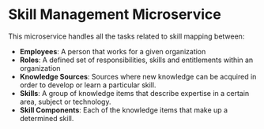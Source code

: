 # Skill Management Microservice

This microservice handles all the tasks related to skill mapping between:
- **Employees**: A person that works for a given organization
- **Roles**: A defined set of responsibilities, skills and entitlements within an organization
- **Knowledge Sources**: Sources where new knowledge can be acquired in order to develop or learn a particular skill.
- **Skills**: A group of knowledge items that describe expertise in a certain area, subject or technology. 
- **Skill Components**: Each of the knowledge items that make up a determined skill. 

